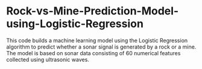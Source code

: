 # Rock-vs-Mine-Prediction-Model-using-Logistic-Regression
This code builds a machine learning model using the Logistic Regression algorithm to predict whether a sonar signal is generated by a rock or a mine. The model is based on sonar data consisting of 60 numerical features collected using ultrasonic waves.
